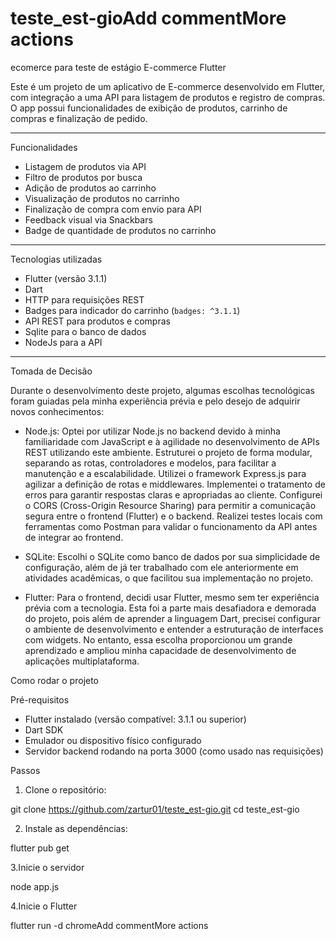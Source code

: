 # teste_est-gioAdd commentMore actions
ecomerce para teste de estágio
 E-commerce Flutter

Este é um projeto de um aplicativo de E-commerce desenvolvido em Flutter, com integração a uma API para listagem de produtos e registro de compras. O app possui funcionalidades de exibição de produtos, carrinho de compras e finalização de pedido.

---

 Funcionalidades

- Listagem de produtos via API  
- Filtro de produtos por busca  
- Adição de produtos ao carrinho  
- Visualização de produtos no carrinho  
- Finalização de compra com envio para API  
- Feedback visual via Snackbars  
- Badge de quantidade de produtos no carrinho  

---

 Tecnologias utilizadas

- Flutter (versão 3.1.1)
- Dart
- HTTP para requisições REST
- Badges para indicador do carrinho (`badges: ^3.1.1`)
- API REST para produtos e compras
- Sqlite para o banco de dados
- NodeJs para a API
---

Tomada de Decisão

Durante o desenvolvimento deste projeto, algumas escolhas tecnológicas foram guiadas pela minha experiência prévia e pelo desejo de adquirir novos conhecimentos:

- Node.js: Optei por utilizar Node.js no backend devido à minha familiaridade com JavaScript e à agilidade no desenvolvimento de APIs REST utilizando este ambiente.
  Estruturei o projeto de forma modular, separando as rotas, controladores e modelos, para facilitar a manutenção e a escalabilidade.
  Utilizei o framework Express.js para agilizar a definição de rotas e middlewares.
  Implementei o tratamento de erros para garantir respostas claras e apropriadas ao cliente.
  Configurei o CORS (Cross-Origin Resource Sharing) para permitir a comunicação segura entre o frontend (Flutter) e o backend.
  Realizei testes locais com ferramentas como Postman para validar o funcionamento da API antes de integrar ao frontend.

- SQLite: Escolhi o SQLite como banco de dados por sua simplicidade de configuração, além de já ter trabalhado com ele anteriormente em atividades acadêmicas, o que facilitou sua implementação no projeto.

- Flutter: Para o frontend, decidi usar Flutter, mesmo sem ter experiência prévia com a tecnologia. Esta foi a parte mais desafiadora e demorada do projeto, pois além de aprender a linguagem Dart, precisei configurar o ambiente de desenvolvimento e entender a estruturação de interfaces com widgets. No entanto, essa escolha proporcionou um grande aprendizado e ampliou minha capacidade de desenvolvimento de aplicações multiplataforma.



Como rodar o projeto

Pré-requisitos

- Flutter instalado (versão compatível: 3.1.1 ou superior)
- Dart SDK
- Emulador ou dispositivo físico configurado
- Servidor backend rodando na porta 3000 (como usado nas requisições)

 Passos

1. Clone o repositório:

git clone https://github.com/zartur01/teste_est-gio.git
cd teste_est-gio

2. Instale as dependências:

flutter pub get

3.Inicie o servidor

node app.js

4.Inicie o Flutter

flutter run -d chromeAdd commentMore actions
